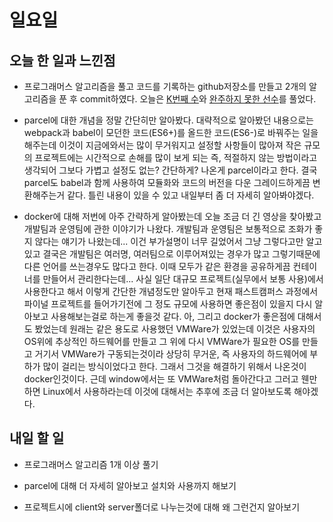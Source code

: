 # 일요일

## 오늘 한 일과 느낀점
- 프로그래머스 알고리즘을 풀고 코드를 기록하는 github저장소를 만들고 2개의 알고리즘을 푼 후 commit하였다. 오늘은 [K번째 수](https://programmers.co.kr/learn/courses/30/lessons/42748)와 [완주하지 못한 선수](https://programmers.co.kr/learn/courses/30/lessons/42576)를 풀었다.

- parcel에 대한 개념을 정말 간단히만 알아봤다. 대략적으로 알아봤던 내용으로는 webpack과 babel이 모던한 코드(ES6+)를 올드한 코드(ES6-)로 바꿔주는 일을 해주는데 이것이 지금에와서는 많이 무거워지고 설정할 사항들이 많아져 작은 규모의 프로젝트에는 시간적으로 손해를 많이 보게 되는 즉, 적절하지 않는 방법이라고 생각되어 그보다 가볍고 설정도 없는? 간단하게? 나온게 parcel이라고 한다. 결국 parcel도 babel과 함께 사용하여 모듈화와 코드의 버전을 다운 그레이드하게끔 변환해주는거 같다. 틀린 내용이 있을 수 있고 내일부터 좀 더 자세히 알아봐야겠다.

- docker에 대해 저번에 아주 간략하게 알아봤는데 오늘 조금 더 긴 영상을 찾아봤고 개발팀과 운영팀에 관한 이야기가 나왔다. 개발팀과 운영팀은 보통적으로 조화가 좋지 않다는 얘기가 나왔는데... 이건 부가설명이 너무 길었어서 그냥 그렇다고만 알고있고 결국은 개발팀은 여러명, 여러팀으로 이루어져있는 경우가 많고 그렇기때문에 다른 언어를 쓰는경우도 많다고 한다. 이때 모두가 같은 환경을 공유하게끔 컨테이너를 만들어서 관리한다는데... 사실 일단 대규모 프로젝트(실무에서 보통 사용)에서 사용한다고 해서 이렇게 간단한 개념정도만 알아두고 현재 패스트캠퍼스 과정에서 파이널 프로젝트를 들어가기전에 그 정도 규모에 사용하면 좋은점이 있을지 다시 알아보고 사용해보는걸로 하는게 좋을것 같다. 아, 그리고 docker가 좋은점에 대해서도 봤었는데 원래는 같은 용도로 사용했던 VMWare가 있었는데 이것은 사용자의 OS위에 추상적인 하드웨어를 만들고 그 위에 다시 VMWare가 필요한 OS를 만들고 거기서 VMWare가 구동되는것이라 상당히 무거운, 즉 사용자의 하드웨어에 부하가 많이 걸리는 방식이었다고 한다. 그래서 그것을 해결하기 위해서 나온것이 docker인것이다. 근데 window에서는 또 VMWare처럼 돌아간다고 그러고 웬만하면 Linux에서 사용하라는데 이것에 대해서는 추후에 조금 더 알아보도록 해야겠다.

## 내일 할 일
- 프로그래머스 알고리즘 1개 이상 풀기

- parcel에 대해 더 자세히 알아보고 설치와 사용까지 해보기

- 프로젝트시에 client와 server폴더로 나누는것에 대해 왜 그런건지 알아보기